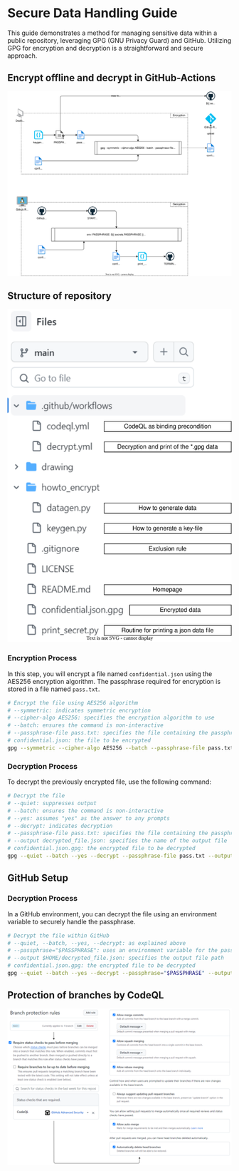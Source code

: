 # Secure Data Handling Guide

This guide demonstrates a method for managing sensitive data within a public repository, leveraging GPG (GNU Privacy Guard) and GitHub. Utilizing GPG for encryption and decryption is a straightforward and secure approach.

## Encrypt offline and decrypt in GitHub-Actions

![Alt text](drawing/gpg_workflow.svg)

## Structure of repository

![Alt text](drawing/project_structure.svg)

### Encryption Process

In this step, you will encrypt a file named `confidential.json` using the AES256 encryption algorithm. The passphrase required for encryption is stored in a file named `pass.txt`.

```bash
# Encrypt the file using AES256 algorithm
# --symmetric: indicates symmetric encryption
# --cipher-algo AES256: specifies the encryption algorithm to use
# --batch: ensures the command is non-interactive
# --passphrase-file pass.txt: specifies the file containing the passphrase
# confidential.json: the file to be encrypted
gpg --symmetric --cipher-algo AES256 --batch --passphrase-file pass.txt confidential.json
```

### Decryption Process

To decrypt the previously encrypted file, use the following command:

```bash
# Decrypt the file
# --quiet: suppresses output
# --batch: ensures the command is non-interactive
# --yes: assumes "yes" as the answer to any prompts
# --decrypt: indicates decryption
# --passphrase-file pass.txt: specifies the file containing the passphrase
# --output decrypted_file.json: specifies the name of the output file
# confidential.json.gpg: the encrypted file to be decrypted
gpg --quiet --batch --yes --decrypt --passphrase-file pass.txt --output decrypted_file.json confidential.json.gpg
```

## GitHub Setup

### Decryption Process

In a GitHub environment, you can decrypt the file using an environment variable to securely handle the passphrase.

```bash
# Decrypt the file within GitHub
# --quiet, --batch, --yes, --decrypt: as explained above
# --passphrase="$PASSPHRASE": uses an environment variable for the passphrase
# --output $HOME/decrypted_file.json: specifies the output file path
# confidential.json.gpg: the encrypted file to be decrypted
gpg --quiet --batch --yes --decrypt --passphrase="$PASSPHRASE" --output $HOME/decrypted_file.json confidential.json.gpg
```

## Protection of branches by CodeQL

![Alt text](drawing/branch_protection.svg)